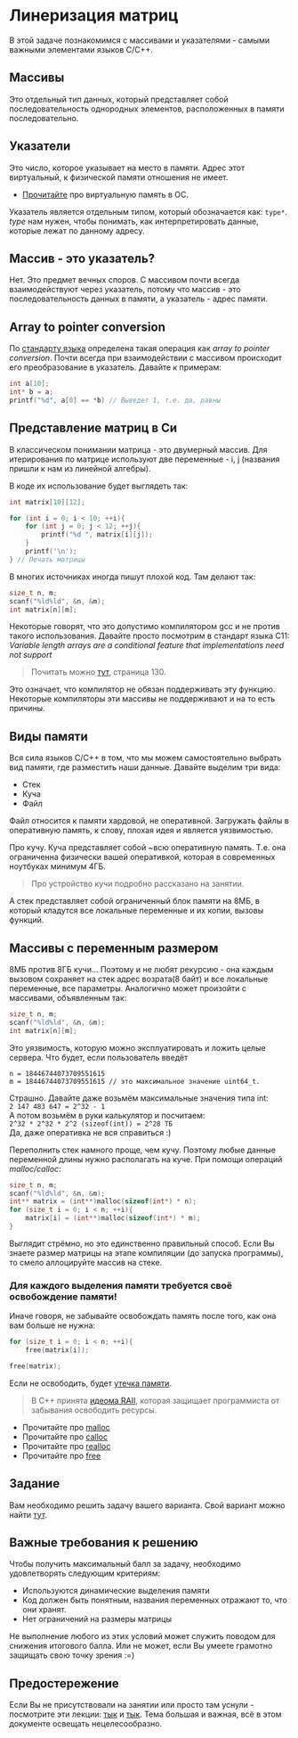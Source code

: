 # Линеризация матриц


В этой задаче познакомимся с массивами и указателями - самыми важными элементами языков С/C++.

## Массивы
Это отдельный тип данных, который представляет собой последовательность однородных элементов, расположенных в памяти последовательно.

## Указатели
Это число, которое указывает на место в памяти. Адрес этот виртуальный, к физической памяти отношения не имеет.
- [Прочитайте](https://www.baeldung.com/cs/virtual-memory-why) про виртуальную память в ОС.

Указатель является отдельным типом, который обозначается как: ```type*```. *type* нам нужен, чтобы понимать, как интерпретировать данные, которые лежат по данному адресу.

## Массив - это указатель?
Нет. Это предмет вечных споров. С массивом почти всегда взаимодействуют через указатель, потому что массив - это последовательность данных в памяти, а указатель - адрес памяти. 

## Array to pointer conversion
По [стандарту языка](http://www.compsci.hunter.cuny.edu/~sweiss/resources/c11standard.pdf) определена такая операция как *array to pointer conversion*. Почти всегда при взаимодействии с массивом происходит его преобразование в указатель. 
Давайте к примерам:
```c
int a[10];
int* b = a;
printf("%d", a[0] == *b) // Выведет 1, т.е. да, равны
```

## Представление матриц в Си

В классическом понимании матрица - это двумерный массив. Для итерирования по матрице используют две переменные - i, j
(названия пришли к нам из линейной алгебры).

В коде их использование будет выглядеть так:
```c
int matrix[10][12];

for (int i = 0; i < 10; ++i){
    for (int j = 0; j < 12; ++j){
        printf("%d ", matrix[i][j]);
    }
    printf('\n');
} // Печать матрицы
```

В многих источниках иногда пишут плохой код. Там делают так:
```c
size_t n, m;
scanf("%ld%ld", &n, &m);
int matrix[n][m];
```
Некоторые говорят, что это допустимо компилятором gcc и не против такого использования. Давайте просто посмотрим в стандарт языка С11:
_Variable length arrays are a conditional feature that implementations need not support_
> Почитать можно [тут](http://www.compsci.hunter.cuny.edu/~sweiss/resources/c11standard.pdf), страница 130.

Это означает, что компилятор не обязан поддерживать эту функцию. Некоторые компиляторы эти массивы не поддерживают и на то есть причины.

## Виды памяти
Вся сила языков С/С++ в том, что мы можем самостоятельно выбрать вид памяти, где разместить наши данные. Давайте выделим три вида:
- Стек
- Куча
- Файл

Файл относится к памяти хардовой, не оперативной. Загружать файлы в оперативную память, к слову, плохая идея и является уязвимостью.

Про кучу. Куча представляет собой ~всю оперативную память. Т.е. она ограниченна физически вашей оперативкой, которая в современных ноутбуках минимум 4ГБ. 
> Про устройство кучи подробно рассказано на занятии. 

А стек представляет собой ограниченный блок памяти на 8МБ, в который кладутся все локальные переменные и их копии, вызовы функций.

## Массивы с переменным размером
8МБ против 8ГБ кучи... Поэтому и не любят рекурсию - она каждым вызовом сохраняет на стек адрес возрата(8 байт) и все локальные переменные, все параметры. Аналогично может произойти с массивами, объявленным так: 
```c
size_t n, m;
scanf("%ld%ld", &n, &m);
int matrix[n][m];
```
Это уязвимость, которую можно эксплуатировать и ложить целые сервера. Что будет, если пользователь введёт 
```
n = 18446744073709551615
m = 18446744073709551615 // это максимальное значение uint64_t. 
```
Страшно.
Давайте даже возьмём максимальные значения типа int: </br>
```2 147 483 647 = 2^32 - 1```</br>
А потом возьмём в руки калькулятор и посчитаем:</br> 
```2^32 * 2^32 * 2^2 (sizeof(int)) = 2^28 ТБ```</br>
Да, даже оперативка не вся справиться :)

Переполнить стек намного проще, чем кучу. Поэтому любые данные переменной длины нужно располагать на куче. При помощи операций *malloc/calloc*:
```c
size_t n, m;
scanf("%ld%ld", &n, &m);
int** matrix = (int**)malloc(sizeof(int*) * n);
for (size_t i = 0; i < n; ++i){
    matrix[i] = (int**)malloc(sizeof(int*) * m);
}
```
Выглядит стрёмно, но это единственно правильный способ. Если Вы знаете размер матрицы на этапе компиляции (до запуска программы), то смело аллоцируйте массив на стеке.

### Для каждого выделения памяти требуется своё освобождение памяти!
Иначе говоря, не забывайте освобождать память после того, как она вам больше не нужна:
```c
for (size_t i = 0; i < n; ++i){
    free(matrix[i]);

free(matrix);
```
Если не освободить, будет [утечка памяти](https://en.wikipedia.org/wiki/Memory_leak).
> В С++ принята [идеома RAII](https://en.cppreference.com/w/cpp/language/raii), которая защищает программиста от забывания освободить ресурсы.

- Прочитайте про [malloc](https://en.cppreference.com/w/c/memory/malloc)
- Прочитайте про [calloc](https://en.cppreference.com/w/c/memory/calloc)
- Прочитайте про [realloc](https://en.cppreference.com/w/c/memory/realloc)
- Прочитайте про [free](https://en.cppreference.com/w/c/memory/free)


## Задание

Вам необходимо решить задачу вашего варианта. Свой вариант можно найти [тут](variants.md).

## Важные требования к решению
Чтобы получить максимальный балл за задачу, необходимо удовлетворять следующим критериям:
- Используются динамические выделения памяти
- Код должен быть понятным, названия переменных отражают то, что они хранят.
- Нет ограничений на размеры матрицы

Не выполнение любого из этих условий может служить поводом для снижения итогового балла. Или не может, если Вы умеете грамотно защищать свою точку зрения :=)

## Предостережение

Если Вы не присутствовали на занятии или просто там уснули - посмотрите эти лекции: [тык](https://www.youtube.com/watch?v=njfH8PHghWo&list=PLoNf82n__sV4_evodYxUhNIQIliCvGXyl&index=14&t=1s) и [тык](https://www.youtube.com/watch?v=rJUd7YKRFXc&list=PLoNf82n__sV4_evodYxUhNIQIliCvGXyl&index=15). Тема большая и важная, всё в этом документе освещать нецелесообразно. 



